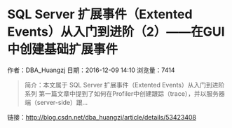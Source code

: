 # SQL Server 扩展事件（Extented Events）从入门到进阶（2）——在GUI中创建基础扩展事件
作者：DBA_Huangzj
日期：2016-12-09 14:10
浏览量：7414
> 简介：本文属于 SQL Server 扩展事件（Extented Events）从入门到进阶 系列	第一篇文章中提到了如何在Profiler中创建跟踪（trace），并以服务器端（server-side）跟...

 链接：http://blog.csdn.net/dba_huangzj/article/details/53423408
